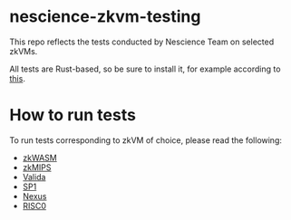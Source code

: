 # nescience-zkvm-testing
This repo reflects the tests conducted by Nescience Team on selected zkVMs.

All tests are Rust-based, so be sure to install it, for example according to [this](https://rustup.rs/).

# How to run tests

To run tests corresponding to zkVM of choice, please read the following:

- [zkWASM](./zkwasm/README.md)
- [zkMIPS](./zkmips/README.md)
- [Valida](./valida/README.md)
- [SP1](./sp1/README.md)
- [Nexus](./nexus/README.md)
- [RISC0](./risc0/README.md)
